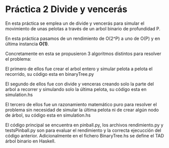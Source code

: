 # Práctica 2    Divide y vencerás

En esta práctica se emplea un de divide y vencerás para simular el movimiento de unas pelotas a través de un arbol binario de profundidad P.

En esta práctica pasamos de un rendimiento de O(2^P) a uno de O(P) y en última instancia **O(1)**. 

Concretamente en esta se propusieron 3 algoritmos distintos para resolver el problema:

El primero de ellos fue crear el arbol entero y simular pelota a pelota el recorrido, su código esta en binaryTree.py

El segundo de ellos fue con divide y venceras creando solo la parte del arbol a recorrer y simulando solo la última pelota, su código esta en simulation.hs

El tercero de ellos fue un razonamiento matemático puro para resolver el problema sin necesidad de simular la última pelota ni de crear algún nodo de árbol, su código esta en simulation.hs

El código principal se encuentra en pinball.py, los archivos rendimiento.py y testsPinball.py son para evaluar el rendimiento y la correcta ejecucción del código anterior. Adicionalmente en el fichero BinaryTree.hs se define el TAD árbol binario en Haskell.